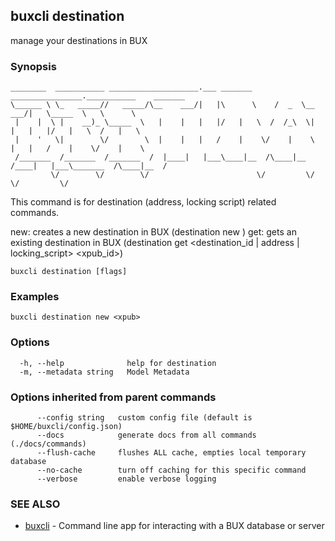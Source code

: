 ## buxcli destination

manage your destinations in BUX

### Synopsis

```
________  ___________ ____________________.___ _______      ________________.___________    _______   
\______ \ \_   _____//   _____/\__    ___/|   |\      \    /  _  \__    ___/|   \_____  \   \      \  
 |    |  \ |    __)_ \_____  \   |    |   |   |/   |   \  /  /_\  \|    |   |   |/   |   \  /   |   \ 
 |    '   \|        \/        \  |    |   |   /    |    \/    |    \    |   |   /    |    \/    |    \
 /_______  /_______  /_______  /  |____|   |___\____|__  /\____|__  /____|   |___\_______  /\____|__  /
		 \/        \/        \/                        \/         \/                     \/         \/
```

This command is for destination (address, locking script) related commands.

new: creates a new destination in BUX (destination new <xpub>)
get: gets an existing destination in BUX (destination get <destination_id | address | locking_script> <xpub_id>)


```
buxcli destination [flags]
```

### Examples

```
buxcli destination new <xpub>
```

### Options

```
  -h, --help              help for destination
  -m, --metadata string   Model Metadata
```

### Options inherited from parent commands

```
      --config string   custom config file (default is $HOME/buxcli/config.json)
      --docs            generate docs from all commands (./docs/commands)
      --flush-cache     flushes ALL cache, empties local temporary database
      --no-cache        turn off caching for this specific command
      --verbose         enable verbose logging
```

### SEE ALSO

* [buxcli](buxcli.md)	 - Command line app for interacting with a BUX database or server

